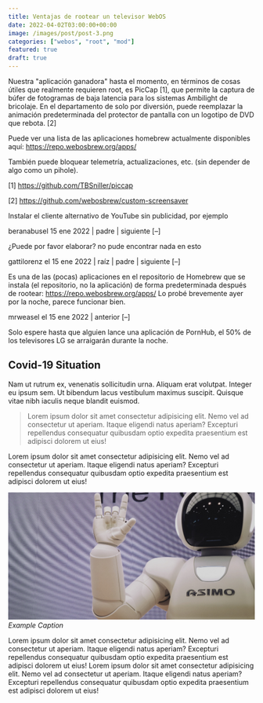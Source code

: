 ```yaml
---
title: Ventajas de rootear un televisor WebOS
date: 2022-04-02T03:00:00+00:00
image: /images/post/post-3.png
categories: ["webos", "root", "mod"]
featured: true
draft: true
---
```


Nuestra "aplicación ganadora" hasta el momento, en términos de cosas útiles que realmente requieren root, es PicCap [1], que permite la captura de búfer de fotogramas de baja latencia para los sistemas Ambilight de bricolaje.
En el departamento de solo por diversión, puede reemplazar la animación predeterminada del protector de pantalla con un logotipo de DVD que rebota. [2]

Puede ver una lista de las aplicaciones homebrew actualmente disponibles aquí: https://repo.webosbrew.org/apps/

También puede bloquear telemetría, actualizaciones, etc. (sin depender de algo como un pihole).

[1] https://github.com/TBSniller/piccap

[2] https://github.com/webosbrew/custom-screensaver

Instalar el cliente alternativo de YouTube sin publicidad, por ejemplo

	
beranabusel 15 ene 2022 | padre | siguiente [–]

¿Puede por favor elaborar? no pude encontrar nada en esto

	
gattilorenz el 15 ene 2022 | raíz | padre | siguiente [–]

Es una de las (pocas) aplicaciones en el repositorio de Homebrew que se instala (el repositorio, no la aplicación) de forma predeterminada después de rootear: https://repo.webosbrew.org/apps/
Lo probé brevemente ayer por la noche, parece funcionar bien.


	
mrweasel el 15 ene 2022 | anterior [–]

Solo espere hasta que alguien lance una aplicación de PornHub, el 50% de los televisores LG se arraigarán durante la noche.


## Covid-19 Situation

Nam ut rutrum ex, venenatis sollicitudin urna. Aliquam erat volutpat. Integer eu ipsum sem. Ut bibendum lacus vestibulum maximus suscipit. Quisque vitae nibh iaculis neque blandit euismod.

> Lorem ipsum dolor sit amet consectetur adipisicing elit. Nemo vel ad consectetur ut aperiam. Itaque eligendi natus aperiam? Excepturi repellendus consequatur quibusdam optio expedita praesentium est adipisci dolorem ut eius!

Lorem ipsum dolor sit amet consectetur adipisicing elit. Nemo vel ad consectetur ut aperiam. Itaque eligendi natus aperiam? Excepturi repellendus consequatur quibusdam optio expedita praesentium est adipisci dolorem ut eius!

![alter-text](/images/post/post-1.png)
*Example Caption*

Lorem ipsum dolor sit amet consectetur adipisicing elit. Nemo vel ad consectetur ut aperiam. Itaque eligendi natus aperiam? Excepturi repellendus consequatur quibusdam optio expedita praesentium est adipisci dolorem ut eius! Lorem ipsum dolor sit amet consectetur adipisicing elit. Nemo vel ad consectetur ut aperiam. Itaque eligendi natus aperiam? Excepturi repellendus consequatur quibusdam optio expedita praesentium est adipisci dolorem ut eius!
